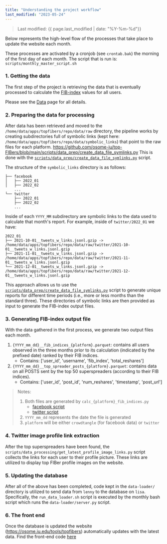 ```yaml
---
title: "Understanding the project workflow"
last_modified: "2023-05-24"
---
```

> Last modified: {{ page.last_modified | date: "%Y-%m-%d"}}

Below represents the high-level flow of the processes that take place to update the website each month.

These processes are activated by a cronjob (see `crontab.bak`) the morning of the first day of each month.
The script that is run is: `scripts/monthly_master_script.sh`

### 1. Getting the data
The first step of the project is retrieving the data that is eventually processed to calculate the [FIB-index](../fib_index.md) values for all users.

Please see the [Data](../data.md) page for all details.

### 2. Preparing the data for processing
After data has been retrieved and moved to the `/home/data/apps/topfibers/repo/data/raw` directory, the pipeline works by creating subdirectories full of symbolic links (kept here: `/home/data/apps/topfibers/repo/data/symbolic_links`) that point to the raw files for each platform.
https://github.com/osome-iu/top-FIBers/blob/main/scripts/data_prep/create_data_file_symlinks.py
This is done with the [`scripts/data_prep/create_data_file_symlinks.py`](https://github.com/osome-iu/top-FIBers/blob/main/scripts/data_prep/create_data_file_symlinks.py) script.

The structure of the `symbolic_links` directory is as follows:
```
├── facebook
│   ├── 2022_01
│   ├── 2022_02
    ...
└── twitter
    ├── 2022_01
    ├── 2022_02
    ...
```
Inside of each `YYYY_MM` subdirectory are symbolic links to the data used to calculate that month's report. For example, inside of `twitter/2022_01` we have:
```
2022_01
├── 2021-10-01__tweets_w_links.jsonl.gzip -> /home/data/apps/topfibers/repo/data/raw/twitter/2021-10-01__tweets_w_links.jsonl.gzip
├── 2021-11-01__tweets_w_links.jsonl.gzip -> /home/data/apps/topfibers/repo/data/raw/twitter/2021-11-01__tweets_w_links.jsonl.gzip
└── 2021-12-01__tweets_w_links.jsonl.gzip -> /home/data/apps/topfibers/repo/data/raw/twitter/2021-12-01__tweets_w_links.jsonl.gzip
```
This approach allows us to use the [`scripts/data_prep/create_data_file_symlinks.py`](https://github.com/osome-iu/top-FIBers/blob/main/scripts/data_prep/create_data_file_symlinks.py) script to generate unique reports for different time periods (i.e., more or less months than the standard three).
These directories of symbolic links are then provided as input to generate the FIB-index output files.

### 3. Generating FIB-index output file
With the data gathered in the first process, we generate two output files each month.
1. `{YYYY_mm_dd}__fib_indices_{platform}.parquet`: contains all users observed in the three months prior to its calculation (indicated by the prefixed date) ranked by their FIB indices.
    - Contains: ['user_id', 'username', 'fib_index', 'total_reshares']
2. `{YYYY_mm_dd}__top_spreader_posts_{platform}.parquet`: contains data on all POSTS sent by the top 50 superspreaders (according to their FIB indices).
    - Contains: ['user_id', 'post_id', 'num_reshares', 'timestamp', 'post_url']

> Notes:
> 1. Both files are generated by `calc_{platform}_fib_indices.py`
>    - [facebook script](https://github.com/osome-iu/top-FIBers/blob/main/scripts/data_processing/calc_crowdtangle_fib_indices.py)
>    - [twitter script](https://github.com/osome-iu/top-FIBers/blob/main/scripts/data_processing/calc_twitter_fib_indices.py)
> 2. `YYYY_mm_dd` represents the date the file is generated
> 3. `platform` will be either `crowdtangle` (for facebook data) or `twitter`

### 4. Twitter image profile link extraction
After the top superspreaders have been found, the `scripts/data_processing/get_latest_profile_image_links.py` script collects the links for each user to their profile picture.
These links are utilized to display top FIBer profile images on the website.

### 5. Updating the database
After all of the above has been completed, code kept in the `data-loader/` directory is utilized to send data from `lenny` to the database on `lisa`.
Specifically, the `run_data_loader.sh` script is executed by the monthly bash script which runs the `data-loader/server.py` script.

### 6. The front end
Once the database is updated the website (https://osome.iu.edu/tools/topfibers) automatically updates with the latest data. Find the front-end code [here](https://github.iu.edu/truthy-team/TopFIBers-dashboard) 
